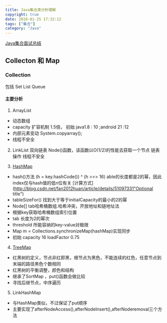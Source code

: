 ```yaml
---
title: Java集合类分析理解
copyright: true
date: 2018-01-25 17:32:12
tags: ["集合"]
category: "Java"
---
```

[Java集合面试总结](http://blog.csdn.net/csdn_terence/article/details/78379878 "Optional title")
## Collecton 和 Map
### Collection
包括 Set List Queue
<!-- more -->
#### 主要分析
1. ArrayList
 * 动态数组
 * capacity 扩容机制  1.5倍， 初始 java1.8 : 10 ;android 21 :12
 * 内部元素变动 System.copyarray();
 * 线程不安全

2. LinkList
双向链表
Node()函数，该函数以O(1/2)的性能去获取一个节点
链表操作
线程不安全

3. [HashMap](http://www.importnew.com/20386.html "Optional title")
 * hash()方法 (h = key.hashCode()) ^ (h >>> 16) able的长度都是2的幂，因此index仅与hash值的低n位有关 [计算方式](http://blog.csdn.net/fan2012huan/article/details/51097331"Optional title")
 * tableSizeFor() 找到大于等于initialCapacity的最小的2的幂
 * Node[] tab哈希桶数组.哈希冲突，开放地址和链地址法
 * 根据key获取哈希桶数组索引位置
 * tab 长度为2的幂次
 * threshold 所能容纳的key-value对极限
 * Map m = Collections.synchronizeMap(hashMap)实现同步
 * 初始 capacity 16 loadFactor 0.75

4. [TreeMap](http://www.iqiyi.com/v_19rro6v558.html?vfm=m_312_shsp "Optional title")
 * 红黑树的定义，节点非红即黑，根节点为黑色，不能连续的红色，任意节点到末端的路径黑色个数相同
 * 红黑树的平衡调整，颜色和结构
 * 继承了SortMap ，put()函数会做比较
 * 寻找后继节点，中序遍历

5. LinkHashMap
* 与HashMap类似，不过保证了put顺序
* 主要实现了afterNodeAccess(),afterNodeInsert(),afterNoderemoval三个方法
